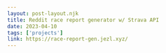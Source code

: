 ```yaml
---
layout: post-layout.njk
title: Reddit race report generator w/ Strava API
date: 2023-04-10
tags: ['projects']
link: https://race-report-gen.jezl.xyz/
---
```

